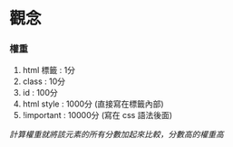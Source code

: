 # 觀念
### 權重
1. html 標籤 : 1分
2. class : 10分
3. id : 100分 
4. html style : 1000分 (直接寫在標籤內部)
5. !important : 10000分  (寫在 css 語法後面)

*計算權重就將該元素的所有分數加起來比較，分數高的權重高*